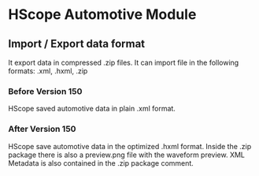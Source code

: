 # HScope Automotive Module

## Import / Export data format
It export data in compressed .zip files. It can import file in the following formats: .xml, .hxml, .zip

### Before Version 150
HScope saved automotive data in plain .xml format.

### After Version 150
HScope save automotive data in the optimized .hxml format.
Inside the .zip package there is also a preview.png file with the waveform preview.
XML Metadata is also contained in the .zip package comment.
